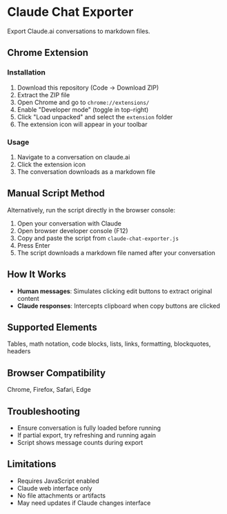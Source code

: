 # Claude Chat Exporter

Export Claude.ai conversations to markdown files.

## Chrome Extension

### Installation

1. Download this repository (Code → Download ZIP)
2. Extract the ZIP file
3. Open Chrome and go to `chrome://extensions/`
4. Enable "Developer mode" (toggle in top-right)
5. Click "Load unpacked" and select the `extension` folder
6. The extension icon will appear in your toolbar

### Usage

1. Navigate to a conversation on claude.ai
2. Click the extension icon
3. The conversation downloads as a markdown file

## Manual Script Method

Alternatively, run the script directly in the browser console:

1. Open your conversation with Claude
2. Open browser developer console (F12)
3. Copy and paste the script from `claude-chat-exporter.js`
4. Press Enter
5. The script downloads a markdown file named after your conversation

## How It Works

- **Human messages**: Simulates clicking edit buttons to extract original content
- **Claude responses**: Intercepts clipboard when copy buttons are clicked

## Supported Elements

Tables, math notation, code blocks, lists, links, formatting, blockquotes, headers

## Browser Compatibility

Chrome, Firefox, Safari, Edge

## Troubleshooting

- Ensure conversation is fully loaded before running
- If partial export, try refreshing and running again
- Script shows message counts during export

## Limitations

- Requires JavaScript enabled
- Claude web interface only
- No file attachments or artifacts
- May need updates if Claude changes interface